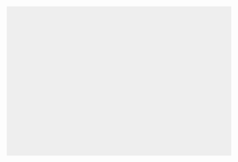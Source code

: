 <html>
<head>
    <meta charset="utf-8" />
    <title>Game</title>
    <style>
      canvas { background: #eee; display: block; margin: 0 auto; }
    </style>
</head>
<body>

<canvas id="myCanvas" width="480" height="320"></canvas>

<script>
    var canvas = document.getElementById("myCanvas");
    var ctx = canvas.getContext("2d");
    var x = canvas.width/2;
    var y = canvas.height-30;
    var dx = 2;
    var dy = -2;
    function draw() {
        console.log(x);
        ctx.clearRect(0, 0, canvas.width, canvas.height);
        ctx.beginPath();
        ctx.arc(240, 240, 15, 0, Math.PI*2, false);
        ctx.fillStyle = "rgb(0,0,255)";
        ctx.fill();
        
        ctx.closePath();
        x += dx;
        y += dy;
    }
    // ctx.fillStyle = "rgba(0, 0, 200, 0.5)";
    // ctx.fillRect (30, 30, 50, 50);
    setInterval(draw(), 10);
</script>

</body>
</html>